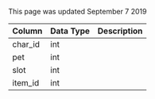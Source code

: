 This page was updated September 7 2019

| Column  | Data Type | Description |
| ------- | --------- | ----------- |
| char_id | int       |             |
| pet     | int       |             |
| slot    | int       |             |
| item_id | int       |             |